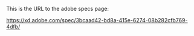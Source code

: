 This is the URL to the adobe specs page:

https://xd.adobe.com/spec/3bcaad42-bd8a-415e-6274-08b282cfb769-4dfb/